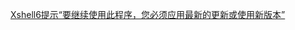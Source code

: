  [Xshell6提示“要继续使用此程序，您必须应用最新的更新或使用新版本”](https://blog.csdn.net/cao919/article/details/116280922?utm_medium=distribute.pc_relevant.none-task-blog-2~default~baidujs_baidulandingword~default-1.no_search_link&spm=1001.2101.3001.4242.2)